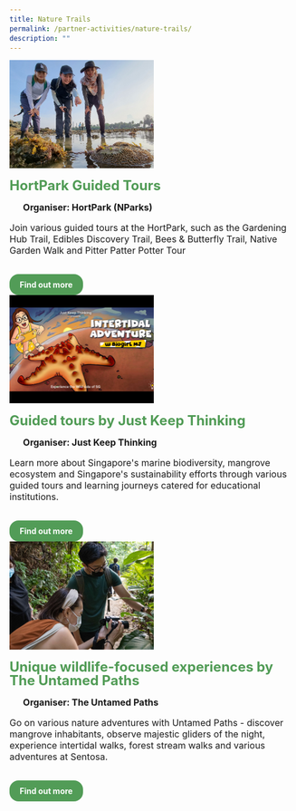 ```yaml
---
title: Nature Trails
permalink: /partner-activities/nature-trails/
description: ""
---
```

<style>
  .row_custom {
    gap: 1rem;
    flex-wrap: wrap;
  }

  .programmes__item {
    flex: 0 1 calc(33% - 0.5rem) !important;
    display: flex;
    flex-direction: column;
    justify-content: space-between;
  }

  .programmes__item__header > img {
    margin: 0;
		width: 255px;
		height: 191px;
		object-fit: cover;
		object-position: center;
  }

  .programmes__item__header > h2 {
    color: black;
    font-size: 1.5rem;
    line-height: 1.5rem;
    margin: 1rem 0 0.5rem;
    font-weight: bold;
    color: #509b55;
  }

	  .programmes__item__header > sup {
    color: red;
  }
	
  .programmes__item__detail > ul {
    display: flex;
    flex-direction: column;
    list-style-type: none;
    margin: 1rem 0;
  }

  .programmes__item__detail > ul > li {
    margin: 0;
    font-size: 1rem;
    line-height: 1.25;
  }

  .programmes__item__detail > ul > li:last-child {
    margin: 0;
  }

  .programmes__item__body > p {
    font-size: 1rem;
    line-height: 1.25;
  }

  .programmes__item__actions {
    display: flex;
    align-items: center;
    margin-top: 1rem;
    gap: 0.5rem;
  }

  .programmes__item__actions > a {
    border: 2px solid black;
    padding: 0.5rem 1rem;
    height: fit-content;
    border-radius: 1rem;
    background-color: transparent;
    cursor: pointer;
    font-weight: bold;
    text-decoration: none;
    margin-bottom: 0;
  }

  .programmes__item__actions > .button-primary {
    background-color: #529c57;
    border: 2px solid #529c57;
    color: white !important;
  }

  .programmes__item__actions > .button-secondary {
    border: 2px solid #43b453;
    color: #43b453 !important;
  }
</style>
<div class="row row_custom">
	  <!-- HortPark Guided Tours -->
		  <div class="programmes__item col is-one-third">
    <div class="programmes__item__wrapper">
      <div class="programmes__item__header">
        <img src="/images/Tours/intertidal%20lkc.jpg">
        <h2>HortPark Guided Tours
</h2>
      </div>
      <div class="programmes__item__detail">
        <ul>
          <li><strong>Organiser: HortPark (NParks)</strong></li>
        </ul>
      </div>
      <div class="programmes__item__body">
        <p>
        Join various guided tours at the HortPark, such as the Gardening Hub Trail, Edibles Discovery Trail, Bees &amp; Butterfly Trail, Native Garden Walk and Pitter Patter Potter Tour
        </p>
      </div>
    </div>
    <div class="programmes__item__actions">
      <a href="/intertidal-walk-lkc/" class="button-primary">
        Find out more
      </a>
    </div>
  </div>
	<!-- Guided tours by Just Keep Thinking-->
		<div class="programmes__item col is-one-third">
    <div class="programmes__item__wrapper">
      <div class="programmes__item__header">
        <img src="/images/Tours/intertidal%20adventure%20with%20biogirl%20mj%20(4by3).png">
        <h2>Guided tours by Just Keep Thinking</h2>
      </div>
      <div class="programmes__item__detail">
        <ul>
          <li><strong>Organiser: Just Keep Thinking</strong></li>
        </ul>
      </div>
      <div class="programmes__item__body">
        <p>
         Learn more about Singapore's marine biodiversity, mangrove ecosystem and Singapore's sustainability efforts through various guided tours and learning journeys catered for educational institutions.
        </p>
      </div>
    </div>
    <div class="programmes__item__actions">
      <a href="/sustainability-garden-cruiser/" class="button-primary">
        Find out more
      </a>
    </div>
  </div>
	<!-- Unique wildlife-focused experiences by The Untamed Paths -->
	 <div class="programmes__item col is-one-third">
    <div class="programmes__item__wrapper">
      <div class="programmes__item__header">
        <img src="/images/Tours/sentosa_immersiverainforest.jpg">
        <h2>Unique wildlife-focused experiences by The Untamed Paths
</h2>
      </div>
      <div class="programmes__item__detail">
        <ul>
          <li><strong>Organiser: The Untamed Paths</strong></li>
        </ul>
      </div>
      <div class="programmes__item__body">
        <p>Go on various nature adventures with Untamed Paths - discover mangrove inhabitants, observe majestic gliders of the night, experience intertidal walks, forest stream walks and various adventures at Sentosa.
        </p>
      </div>
    </div>
    <div class="programmes__item__actions">
      <a href="/sentosa-island-bus-tour/" class="button-primary">
        Find out more
      </a>
    </div>
  </div></div>